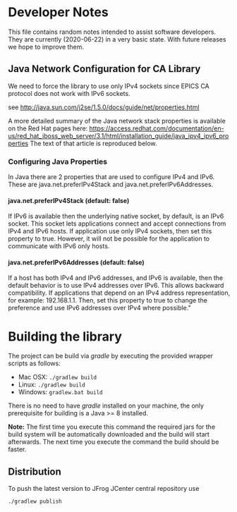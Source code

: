  # Developer Notes   
    
This file contains random notes intended to assist software developers. They are currently (2020-06-22) in a very 
basic state. With future releases we hope to improve them.

## Java Network Configuration for CA Library
    
We need to force the library to use only IPv4 sockets since EPICS CA protocol does not work with IPv6 sockets.

see http://java.sun.com/j2se/1.5.0/docs/guide/net/properties.html

A more detailed summary of the Java network stack properties is available on the Red Hat pages here:
https://access.redhat.com/documentation/en-us/red_hat_jboss_web_server/3.1/html/installation_guide/java_ipv4_ipv6_properties
The text of that article is reproduced below.

### Configuring Java Properties

In Java there are 2 properties that are used to configure IPv4 and IPv6. These are java.net.preferIPv4Stack and 
java.net.preferIPv6Addresses.

#### java.net.preferIPv4Stack (default: false)


If IPv6 is available then the underlying native socket, by default, is an IPv6 socket. This socket lets applications 
connect and accept connections from IPv4 and IPv6 hosts. If application use only IPv4 sockets, then set this property 
to true. However, it will not be possible for the application to communicate with IPv6 only hosts.

#### java.net.preferIPv6Addresses (default: false)

If a host has both IPv4 and IPv6 addresses, and IPv6 is available, then the default behavior is to use IPv4 
addresses over IPv6. This allows backward compatibility. If applications that depend on an IPv4 address representation, 
for example: 192.168.1.1. Then, set this property to true to change the preference and use IPv6 addresses over IPv4 
where possible."


# Building the library

The project can be build via *gradle* by executing the provided wrapper scripts as follows:
 * Mac OSX: `./gradlew build`
 * Linux: `./gradlew build`
 * Windows: `gradlew.bat build`

There is no need to have *gradle* installed on your machine, the only prerequisite for building is a Java >= 8 installed.

__Note:__ The first time you execute this command the required jars for the build system will be automatically downloaded and the build will start afterwards. The next time you execute the command the build should be faster.

## Distribution
To push the latest version to JFrog JCenter central repository use

```bash
./gradlew publish
```
